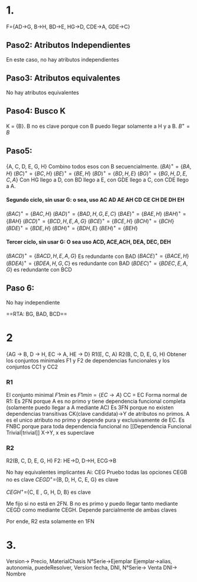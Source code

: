 # 1.
F={AD->G, B->H, BD->E, HG->D, CDE->A, GDE->C}
## Paso2: Atributos Independientes
En este caso, no hay atributos independientes
## Paso3: Atributos equivalentes 
No hay atributos equivalentes 

## Paso4: Busco K
K = {B}. B no es clave porque con B puedo llegar solamente a H y a B.
$B^+ ={B}$
## Paso5: 
{A, C, D, E, G, H}
Combino todos esos con B secuencialmente.
$(BA)^+=\{BA, H\}$
$(BC)^+=\{BC, H\}$
$(BE)^+=\{BE, H\}$
$(BD)^+=\{BD, H, E\}$
$(BG)^+=\{BG, H, D, E, C,A\}$
Con HG llego a D, con BD llego a E, con GDE llego a C, con CDE llego a A.
#### Segundo ciclo, sin usar G: o sea, uso AC AD AE AH CD CE CH DE DH EH

$(BAC)^+=\{BAC, H\}$
$(BAD)^+=\{BAD,H, G, E, C\}$
$(BAE)^+=\{BAE, H\}$
$(BAH)^+=\{BAH\}$
$(BCD)^+=\{BCD,H, E, A, G\}$
$(BCE)^+=\{BCE, H\}$
$(BCH)^+=\{BCH\}$
$(BDE)^+=\{BDE, H\}$
$(BDH)^+=\{BDH, E\}$
$(BEH)^+=\{BEH\}$


#### Tercer ciclo, sin usar G: O sea uso ACD, ACE,ACH, DEA, DEC, DEH
$(BACD)^+=\{BACD, H, E, A, G\}$ Es redundante con BAD
$(BACE)^+=\{BACE, H\}$
$(BDEA)^+=\{BDEA, H, G, C\}$ es redundante con BAD
$(BDEC)^+=\{BDEC, E, A, G\}$ es redundante con BCD

## Paso 6:
No hay independiente

==RTA: BG, BAD, BCD==
# 2

{AG → B, D → H, EC → A, HE → D}
R1(E, C, A)
R2(B, C, D, E, G, H)
Obtener los conjuntos minimales F1 y F2 de dependencias funcionales y los conjuntos CC1 y CC2
### R1
El conjunto minimal $F{1min}$ es $F{1min}= \{EC\to A\}$
CC = EC
Forma normal de R1:
Es 2FN porque A es no primo y tiene dependencia funcional completa (solamente puedo llegar a A mediante AC)
Es 3FN porque no existen dependencias transitivas CK(clave candidata)->Y de atributos no primos. A es el unico atributo no primo y depende pura y exclusivamente de EC.
Es FNBC porque para toda dependencia funcional no [[Dependencia Funcional Trivial|trivial]] X->Y, x es superclave
### R2
R2(B, C, D, E, G, H)
F2: HE->D, D->H, ECG->B


No hay equivalentes
implicantes Ai: CEG
Pruebo todas las opciones 
CEGB no es clave
$CEGD^+=${B, D, H, C, E, G} es clave

$CEGH^+=${C, E , G, H, D, B} es clave

Me fijo si no está en 2FN. B no es primo y puedo llegar tanto mediante CEGD como mediante CEGH. Depende parcialmente de ambas claves

Por ende, R2 esta solamente en 1FN


# 3.
Version-> Precio, MaterialChasis
N°Serie->Ejemplar
Ejemplar->alias, autonomia, puedeResolver, Version
fecha, DNI, N°Serie-> Venta
DNI-> Nombre

